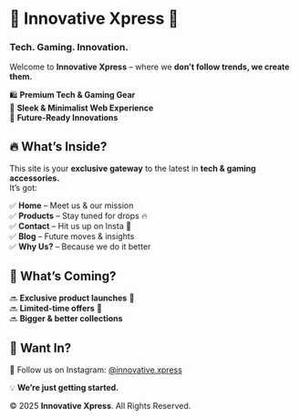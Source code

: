 # 🚀 **Innovative Xpress** 🚀  
### **Tech. Gaming. Innovation.**  

Welcome to **Innovative Xpress** – where we **don’t follow trends, we create them.**  

🛍️ **Premium Tech & Gaming Gear**  
🖤 **Sleek & Minimalist Web Experience**  
🚀 **Future-Ready Innovations**  


## 🔥 **What’s Inside?**  
This site is your **exclusive gateway** to the latest in **tech & gaming accessories.**  
It’s got:  

✅ **Home** – Meet us & our mission  
✅ **Products** – Stay tuned for drops 🔥  
✅ **Contact** – Hit us up on Insta 📸  
✅ **Blog** – Future moves & insights  
✅ **Why Us?** – Because we do it better  


## 🚀 **What’s Coming?**  
🔜 **Exclusive product launches** 🛒  
🔜 **Limited-time offers** 🎯  
🔜 **Bigger & better collections**  


## 📲 **Want In?**  
👀 Follow us on Instagram: [@innovative.xpress](https://www.instagram.com/innovative.xpress/)  

💡 **We’re just getting started.**  

© 2025 **Innovative Xpress**. All Rights Reserved.  
